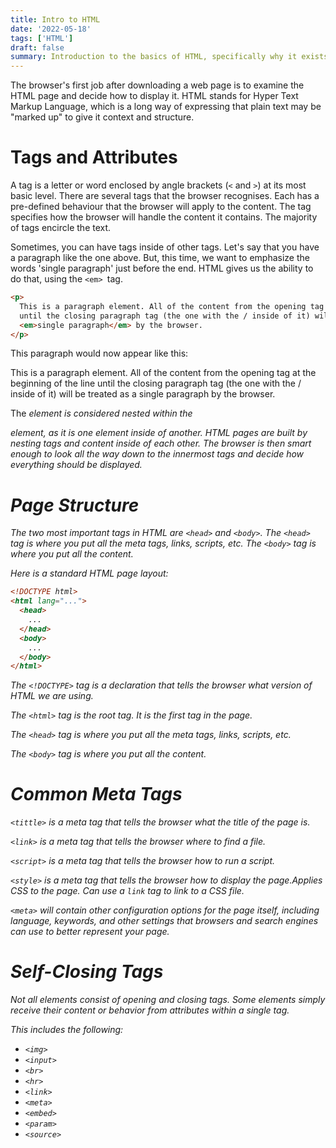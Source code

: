 ```yaml
---
title: Intro to HTML
date: '2022-05-18'
tags: ['HTML']
draft: false
summary: Introduction to the basics of HTML, specifically why it exists and what it does. Will cover common HTML tags and attributes.
---
```


The browser's first job after downloading a web page is to examine the HTML page and decide how to display it. HTML stands for Hyper Text Markup Language, which is a long way of expressing that plain text may be "marked up" to give it context and structure.

# Tags and Attributes

A tag is a letter or word enclosed by angle brackets (`<` and `>`) at its most basic level. There are several tags that the browser recognises. Each has a pre-defined behaviour that the browser will apply to the content. The tag specifies how the browser will handle the content it contains. The majority of tags encircle the text.

Sometimes, you can have tags inside of other tags. Let's say that you have a paragraph like the one above. But, this time, we want to emphasize the words 'single paragraph' just before the end. HTML gives us the ability to do that, using the `<em> `tag.

```html
<p>
  This is a paragraph element. All of the content from the opening tag at the beginning of the line
  until the closing paragraph tag (the one with the / inside of it) will be treated as a
  <em>single paragraph</em> by the browser.
</p>
```

This paragraph would now appear like this:

This is a paragraph element. All of the content from the opening tag at the beginning of the line until the closing paragraph tag (the one with the / inside of it) will be treated as a single paragraph by the browser.

The <em> element is considered nested within the <p> element, as it is one element inside of another. HTML pages are built by nesting tags and content inside of each other. The browser is then smart enough to look all the way down to the innermost tags and decide how everything should be displayed.

# Page Structure

The two most important tags in HTML are `<head>` and `<body>`. The `<head>` tag is where you put all the meta tags, links, scripts, etc. The `<body>` tag is where you put all the content.

Here is a standard HTML page layout:

```html
<!DOCTYPE html>
<html lang="...">
  <head>
    ...
  </head>
  <body>
    ...
  </body>
</html>
```

The `<!DOCTYPE>` tag is a declaration that tells the browser what version of HTML we are using.

The `<html>` tag is the root tag. It is the first tag in the page.

The `<head>` tag is where you put all the meta tags, links, scripts, etc.

The `<body>` tag is where you put all the content.

# Common Meta Tags

`<tittle>` is a meta tag that tells the browser what the title of the page is.

`<link>` is a meta tag that tells the browser where to find a file.

`<script>` is a meta tag that tells the browser how to run a script.

`<style>` is a meta tag that tells the browser how to display the page.Applies CSS to the page. Can use a `link` tag to link to a CSS file.

`<meta>` will contain other configuration options for the page itself, including language, keywords, and other settings that browsers and search engines can use to better represent your page.

# Self-Closing Tags

Not all elements consist of opening and closing tags. Some elements simply receive their content or behavior from attributes within a single tag.

This includes the following:

- `<img>`
- `<input>`
- `<br>`
- `<hr>`
- `<link>`
- `<meta>`
- `<embed>`
- `<param>`
- `<source>`
